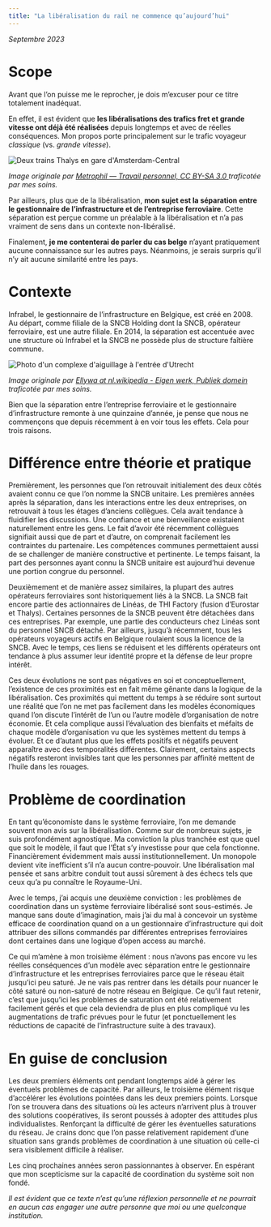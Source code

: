 ```yaml
---
title: "La libéralisation du rail ne commence qu’aujourd’hui"
---
```

_Septembre 2023_

# Scope

Avant que l’on puisse me le reprocher, je dois m’excuser pour ce titre totalement inadéquat.

En effet, il est évident que **les libéralisations des trafics fret et grande vitesse ont déjà été réalisées** depuis longtemps et avec de réelles conséquences. Mon propos porte principalement sur le trafic voyageur _classique_ (vs. _grande vitesse_).

<picture class="CC">
<img src="/images/1015px-Twee_Thalys-treinen_op_Amsterdam_Centraal.avif" alt="Deux trains Thalys en gare d'Amsterdam-Central" title="Deux trains Thalys en gare d'Amsterdam-Central" />
<p>
<em> Image originale par <a href="https://commons.wikimedia.org/w/index.php?curid=68110292"> Metrophil — Travail personnel, CC BY-SA 3.0 </a>
traficotée par mes soins. </em>
</p>
</picture>

Par ailleurs, plus que de la libéralisation, **mon sujet est la séparation entre le gestionnaire de l’infrastructure et de l’entreprise ferroviaire**. Cette séparation est perçue comme un préalable à la libéralisation et n’a pas vraiment de sens dans un contexte non-libéralisé.

Finalement, **je me contenterai de parler du cas belge** n’ayant pratiquement aucune connaissance sur les autres pays. Néanmoins, je serais surpris qu’il n’y ait aucune similarité entre les pays.

# Contexte

Infrabel, le gestionnaire de l’infrastructure en Belgique, est créé en 2008. Au départ, comme filiale de la SNCB Holding dont la SNCB, opérateur ferroviaire, est une autre filiale. En 2014, la séparation est accentuée avec une structure où Infrabel et la SNCB ne possède plus de structure faîtière commune.

<picture class="GF">
<img src="/images/Wissels_en_bovenleiding_emplacement_Utrecht_februari_2003.avif" alt="Photo d'un complexe d'aiguillage à l'entrée d'Utrecht" title="Photo d'un complexe d'aiguillage à l'entrée d'Utrecht" />
<p>
<em> Image originale par <a href="https://commons.wikimedia.org/w/index.php?curid=3225885"> Ellywa at nl.wikipedia - Eigen werk, Publiek domein </a> traficotée par mes soins.
</em>
</p>
</picture>

Bien que la séparation entre l’entreprise ferroviaire et le gestionnaire d’infrastructure remonte à une quinzaine d’année, je pense que nous ne commençons que depuis récemment à en voir tous les effets. Cela pour trois raisons.

# Différence entre théorie et pratique

Premièrement, les personnes que l’on retrouvait initialement des deux côtés avaient connu ce que l’on nomme la SNCB unitaire. Les premières années après la séparation, dans les interactions entre les deux entreprises, on retrouvait à tous les étages d’anciens collègues. Cela avait tendance à fluidifier les discussions. Une confiance et une bienveillance existaient naturellement entre les gens. Le fait d’avoir été récemment collègues signifiait aussi que de part et d’autre, on comprenait facilement les contraintes du partenaire. Les compétences communes permettaient aussi de se challenger de manière constructive et pertinente. Le temps faisant, la part des personnes ayant connu la SNCB unitaire est aujourd’hui devenue une portion congrue du personnel.

Deuxièmement et de manière assez similaires, la plupart des autres opérateurs ferroviaires sont historiquement liés à la SNCB. La SNCB fait encore partie des actionnaires de Linéas, de THI Factory (fusion d’Eurostar et Thalys). Certaines personnes de la SNCB peuvent être détachées dans ces entreprises. Par exemple, une partie des conducteurs chez Linéas sont du personnel SNCB détaché. Par ailleurs, jusqu’à récemment, tous les opérateurs voyageurs actifs en Belgique roulaient sous la licence de la SNCB. Avec le temps, ces liens se réduisent et les différents opérateurs ont tendance à plus assumer leur identité propre et la défense de leur propre intérêt.

Ces deux évolutions ne sont pas négatives en soi et conceptuellement, l’existence de ces proximités est en fait même gênante dans la logique de la libéralisation. Ces proximités qui mettent du temps à se réduire sont surtout une réalité que l’on ne met pas facilement dans les modèles économiques quand l’on discute l’intérêt de l’un ou l’autre modèle d’organisation de notre économie. Et cela complique aussi l’évaluation des bienfaits et méfaits de chaque modèle d’organisation vu que les systèmes mettent du temps à évoluer. Et ce d’autant plus que les effets positifs et négatifs peuvent apparaître avec des temporalités différentes. Clairement, certains aspects négatifs resteront invisibles tant que les personnes par affinité mettent de l’huile dans les rouages.

# Problème de coordination

En tant qu’économiste dans le système ferroviaire, l’on me demande souvent mon avis sur la libéralisation. Comme sur de nombreux sujets, je suis profondément agnostique. Ma conviction la plus tranchée est que quel que soit le modèle, il faut que l’État s’y investisse pour que cela fonctionne. Financièrement évidemment mais aussi institutionnellement. Un monopole devient vite inefficient s’il n’a aucun contre-pouvoir. Une libéralisation mal pensée et sans arbitre conduit tout aussi sûrement à des échecs tels que ceux qu’a pu connaître le Royaume-Uni.

Avec le temps, j’ai acquis une deuxième conviction : les problèmes de coordination dans un système ferroviaire libéralisé sont sous-estimés. Je manque sans doute d’imagination, mais j’ai du mal à concevoir un système efficace de coordination quand on a un gestionnaire d’infrastructure qui doit attribuer des sillons commandés par différentes entreprises ferroviaires dont certaines dans une logique d’open access au marché.

Ce qui m’amène à mon troisième élément : nous n’avons pas encore vu les réelles conséquences d’un modèle avec séparation entre le gestionnaire d’infrastructure et les entreprises ferroviaires parce que le réseau était jusqu’ici peu saturé. Je ne vais pas rentrer dans les détails pour nuancer le côté saturé ou non-saturé de notre réseau en Belgique. Ce qu’il faut retenir, c’est que jusqu’ici les problèmes de saturation ont été relativement facilement gérés et que cela deviendra de plus en plus compliqué vu les augmentations de trafic prévues pour le futur (et ponctuellement les réductions de capacité de l’infrastructure suite à des travaux).

# En guise de conclusion

Les deux premiers éléments ont pendant longtemps aidé à gérer les éventuels problèmes de capacité. Par ailleurs, le troisième élément risque d’accélérer les évolutions pointées dans les deux premiers points. Lorsque l’on se trouvera dans des situations où les acteurs n’arrivent plus à trouver des solutions coopératives, ils seront poussés à adopter des attitudes plus individualistes. Renforçant la difficulté de gérer les éventuelles saturations du réseau. Je crains donc que l’on passe relativement rapidement d’une situation sans grands problèmes de coordination à une situation où celle-ci sera visiblement difficile à réaliser.

Les cinq prochaines années seron passionnantes à observer. En espérant que mon scepticisme sur la capacité de coordination du système soit non fondé.

_Il est évident que ce texte n’est qu’une réflexion personnelle et ne pourrait en aucun cas engager une autre personne que moi ou une quelconque institution._